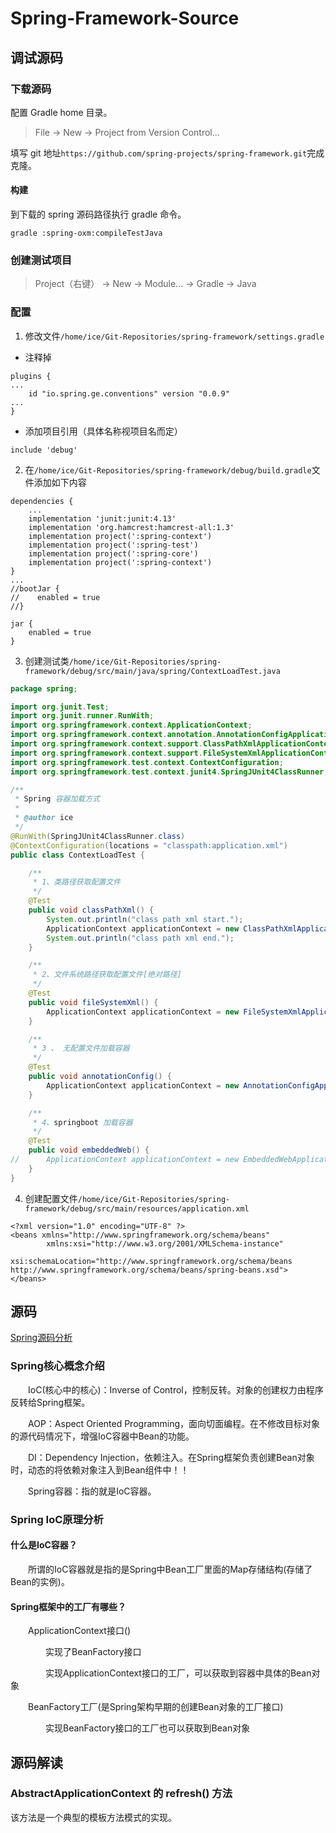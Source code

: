 # Spring-Framework-Source

## 调试源码
### 下载源码

配置 Gradle home 目录。

> File -> New -> Project from Version Control...

填写 git 地址`https://github.com/spring-projects/spring-framework.git`完成克隆。

#### 构建
到下载的 spring 源码路径执行 gradle 命令。

```
gradle :spring-oxm:compileTestJava
```

### 创建测试项目

> Project（右键） -> New -> Module... -> Gradle -> Java

### 配置
1. 修改文件`/home/ice/Git-Repositories/spring-framework/settings.gradle`
- 注释掉
```
plugins {
...
	id "io.spring.ge.conventions" version "0.0.9"
...
}
```

- 添加项目引用（具体名称视项目名而定）
```
include 'debug'
```

2. 在`/home/ice/Git-Repositories/spring-framework/debug/build.gradle`文件添加如下内容
```
dependencies {
    ...
    implementation 'junit:junit:4.13'
    implementation 'org.hamcrest:hamcrest-all:1.3'
    implementation project(':spring-context')
    implementation project(':spring-test')
    implementation project(':spring-core')
    implementation project(':spring-context')
}
...
//bootJar {
//    enabled = true
//}

jar {
    enabled = true
}
```
3. 创建测试类`/home/ice/Git-Repositories/spring-framework/debug/src/main/java/spring/ContextLoadTest.java`
```java
package spring;

import org.junit.Test;
import org.junit.runner.RunWith;
import org.springframework.context.ApplicationContext;
import org.springframework.context.annotation.AnnotationConfigApplicationContext;
import org.springframework.context.support.ClassPathXmlApplicationContext;
import org.springframework.context.support.FileSystemXmlApplicationContext;
import org.springframework.test.context.ContextConfiguration;
import org.springframework.test.context.junit4.SpringJUnit4ClassRunner;

/**
 * Spring 容器加载方式
 *
 * @author ice
 */
@RunWith(SpringJUnit4ClassRunner.class)
@ContextConfiguration(locations = "classpath:application.xml")
public class ContextLoadTest {

	/**
	 * 1、类路径获取配置文件
	 */
	@Test
	public void classPathXml() {
		System.out.println("class path xml start.");
		ApplicationContext applicationContext = new ClassPathXmlApplicationContext("application.xml");
		System.out.println("class path xml end.");
	}

	/**
	 * 2、文件系统路径获取配置文件[绝对路径]
	 */
	@Test
	public void fileSystemXml() {
		ApplicationContext applicationContext = new FileSystemXmlApplicationContext("E:\\idea\\springdemo\\spring.xml");
	}

	/**
	 * 3 、 无配置文件加载容器
	 */
	@Test
	public void annotationConfig() {
		ApplicationContext applicationContext = new AnnotationConfigApplicationContext("com.xx.jack");
	}

	/**
	 * 4、springboot 加载容器
	 */
	@Test
	public void embeddedWeb() {
//		ApplicationContext applicationContext = new EmbeddedWebApplicationContext();
	}
}
```

4. 创建配置文件`/home/ice/Git-Repositories/spring-framework/debug/src/main/resources/application.xml`
```
<?xml version="1.0" encoding="UTF-8" ?>
<beans xmlns="http://www.springframework.org/schema/beans"
		xmlns:xsi="http://www.w3.org/2001/XMLSchema-instance"
		xsi:schemaLocation="http://www.springframework.org/schema/beans http://www.springframework.org/schema/beans/spring-beans.xsd">
</beans>
```




## 源码
[Spring源码分析](https://www.cnblogs.com/chenyanbin/p/11756034.html)

### Spring核心概念介绍

　　IoC(核心中的核心)：Inverse of Control，控制反转。对象的创建权力由程序反转给Spring框架。

　　AOP：Aspect Oriented Programming，面向切面编程。在不修改目标对象的源代码情况下，增强IoC容器中Bean的功能。

　　DI：Dependency Injection，依赖注入。在Spring框架负责创建Bean对象时，动态的将依赖对象注入到Bean组件中！！

　　Spring容器：指的就是IoC容器。

### Spring IoC原理分析
#### 什么是IoC容器？

　　所谓的IoC容器就是指的是Spring中Bean工厂里面的Map存储结构(存储了Bean的实例)。
　　
#### Spring框架中的工厂有哪些？

　　ApplicationContext接口()

　　　　实现了BeanFactory接口

　　　　实现ApplicationContext接口的工厂，可以获取到容器中具体的Bean对象

　　BeanFactory工厂(是Spring架构早期的创建Bean对象的工厂接口)

　　　　实现BeanFactory接口的工厂也可以获取到Bean对象

## 源码解读

### AbstractApplicationContext 的 refresh() 方法
该方法是一个典型的模板方法模式的实现。
